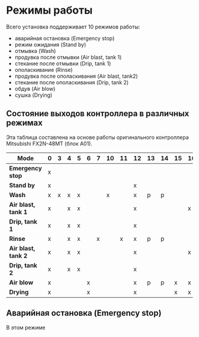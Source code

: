 # Режимы работы

Всего установка поддерживает 10 режимов работы:  
* аварийная остановка (Emergency stop)
* режим ожидания (Stand by)
* отмывка (Wash)
* продувка после отмывки (Air blast, tank 1)
* стекание после отмывки (Drip, tank 1)
* ополаскивание (Rinse)
* продувка после ополаскивания (Air blast, tank2)
* стекание после ополаскивания (Drip, tank 2)
* обдув (Air blow)
* сушка (Drying)


## Состояние выходов контроллера в различных режимах

Эта таблица составлена на основе работы оригинального контроллера Mitsubishi FX2N-48MT (блок A01).

|Mode                   | 0| 3| 4| 5| 6| 7|10|11|12|13|14|15|16|17|20|21|22|23|24|25|26|
|-                      | -| -| -| -| -| -| -| -| -| -| -| -| -| -| -| -| -| -| -| -| -|
|**Emergency stop**     | x|  |  |  |  |  |  |  |  |  |  |  |  |  |  | x| x|  |  | x| x|
|**Stand by**           | x|  |  |  |  |  |  |  | x|  |  |  |  |  |  | x| x|  | x| x| x|
|**Wash**               | x| x| x| x|  |  | x|  | x| p| p|  |  | x| x|  |  |  | x| x| x|
|**Air blast, tank 1**  | x|  | x| x|  |  |  |  | x|  |  |  | x| x| x|  | x| x| x| x| x|
|**Drip, tank 1**       | x|  | x| x|  |  |  |  | x|  |  |  |  | x| x|  | x|  | x| x| x|
|**Rinse**              | x|  | x| x|  | x|  | x| x| p| p|  |  | x|  | x|  |  | x| x| x|
|**Air blast, tank 2**  | x|  | x| x|  |  |  |  | x|  |  |  | x| x|  | x| x| x| x| x| x|
|**Drip, tank 2**       | x|  | x| x|  |  |  |  | x|  |  |  |  | x|  | x| x|  | x| x| x|
|**Air blow**           | x|  |  |  | x|  |  |  | x| p| p| x| x| x|  | x| x| x| x| x| x|
|**Drying**             | x|  |  |  | x|  |  |  | x|  |  | x| x| x|  | x| x|  | x| x| x|

## Aварийная остановка (Emergency stop)

В этом режиме 
